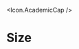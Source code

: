 <script>
  import * as Icon from 'svelte-heros-v2';
</script>

<Icon.AcademicCap />

<h1>Size</h1>
<Icon.AcademicCap size="30" />